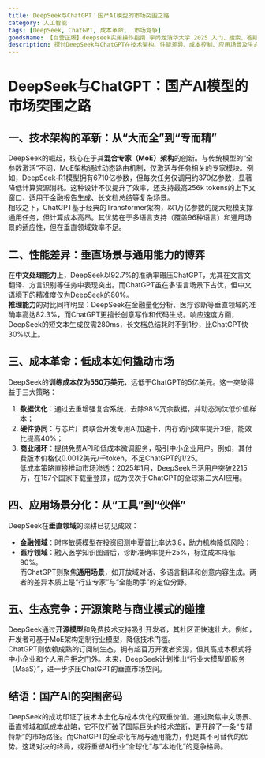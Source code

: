 ```yaml
---
title: DeepSeek与ChatGPT：国产AI模型的市场突围之路
category: 人工智能
tags: [DeepSeek, ChatGPT, 成本革命,  市场竞争]
goodsName: 【自营正版】deepseek实用操作指南 李尚龙清华大学 2025 入门、搜索、答疑、写作 deepseek使用教程 ai时代生存手册 零基础掌握deepseek 从入门到精通deepseek教程自营
description: 探讨DeepSeek与ChatGPT在技术架构、性能差异、成本控制、应用场景及生态竞争方面的对比，展示了国产AI模型DeepSeek如何通过混合专家（MoE）架构创新、专注于垂直领域和实施成本革命策略实现市场突围。文章指出DeepSeek在中文处理能力和特定领域的高效表现，以及其开源模式对开发者的吸引力，同时也分析了ChatGPT在通用场景中的优势，预示着两者对决可能重塑AI行业的全球化与本地化竞争格局。
---
```

# DeepSeek与ChatGPT：国产AI模型的市场突围之路

## 一、技术架构的革新：从“大而全”到“专而精”
DeepSeek的崛起，核心在于其**混合专家（MoE）架构**的创新。与传统模型的“全参数激活”不同，MoE架构通过动态路由机制，仅激活与任务相关的专家模块。例如，DeepSeek-R1模型拥有6710亿参数，但每次任务仅调用约370亿参数，显著降低计算资源消耗。这种设计不仅提升了效率，还支持最高256k tokens的上下文窗口，适用于金融报告生成、长文档总结等复杂场景。  
相较之下，ChatGPT基于经典的Transformer架构，以1万亿参数的庞大规模支撑通用任务，但计算成本高昂。其优势在于多语言支持（覆盖96种语言）和通用场景的适应性，但在垂直领域效率不足。

## 二、性能差异：垂直场景与通用能力的博弈
在**中文处理能力**上，DeepSeek以92.7%的准确率碾压ChatGPT，尤其在文言文翻译、方言识别等任务中表现突出。而ChatGPT虽在多语言场景下占优，但中文语境下的精准度仅为DeepSeek的80%。  
**推理能力**的对比同样明显：DeepSeek在金融量化分析、医疗诊断等垂直领域的准确率高达82.3%，而ChatGPT更擅长创意写作和代码生成。响应速度方面，DeepSeek的短文本生成仅需280ms，长文档总结耗时不到1秒，比ChatGPT快30%以上。

## 三、成本革命：低成本如何撬动市场
DeepSeek的**训练成本仅为550万美元**，远低于ChatGPT的5亿美元。这一突破得益于三大策略：  
1. **数据优化**：通过去重增强复合系统，去除98%冗余数据，并动态淘汰低价值样本；  
2. **硬件协同**：与芯片厂商联合开发专用AI加速卡，内存访问效率提升3倍，能效比提高40%；  
3. **商业闭环**：提供免费API和低成本微调服务，吸引中小企业用户。例如，其付费版本价格仅0.0012美元/千token，不足ChatGPT的1/25。  
低成本策略直接推动市场渗透：2025年1月，DeepSeek日活用户突破2215万，在157个国家下载量登顶，成为仅次于ChatGPT的全球第二大AI应用。

## 四、应用场景分化：从“工具”到“伙伴”
DeepSeek在**垂直领域**的深耕已初见成效：  
- **金融领域**：时序敏感模型在投资回测中夏普比率达3.8，助力机构降低风险；  
- **医疗领域**：融入医学知识图谱后，诊断准确率提升25%，标注成本降低90%。  
而ChatGPT则聚焦**通用场景**，如开放域对话、多语言翻译和创意内容生成。两者的差异本质上是“行业专家”与“全能助手”的定位分野。

## 五、生态竞争：开源策略与商业模式的碰撞
DeepSeek通过**开源模型**和免费技术支持吸引开发者，其社区正快速壮大。例如，开发者可基于MoE架构定制行业模型，降低技术门槛。  
ChatGPT则依赖成熟的订阅制生态，拥有超百万开发者资源，但其高成本模式将中小企业和个人用户拒之门外。未来，DeepSeek计划推出“行业大模型即服务（MaaS）”，进一步挤压ChatGPT的垂直市场空间。

## 结语：国产AI的突围密码
DeepSeek的成功印证了技术本土化与成本优化的双重价值。通过聚焦中文场景、垂直领域和低成本战略，它不仅打破了国际巨头的技术垄断，更开辟了一条“专精特新”的市场路径。而ChatGPT的全球化布局与通用能力，仍是其不可替代的优势。这场对决的终局，或将重塑AI行业“全球化”与“本地化”的竞争格局。